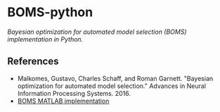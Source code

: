 # BOMS-python
<cite>Bayesian optimization for automated model selection (BOMS) implementation in Python.


## References

- Malkomes, Gustavo, Charles Schaff, and Roman Garnett. "Bayesian optimization for automated model selection." Advances in Neural Information Processing Systems. 2016.
- [BOMS MATLAB implementation](https://github.com/gustavomalkomes/automated_model_selection)

